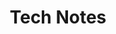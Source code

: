 ---
title: Tech Notes
menu:
  sidebar:
    name: Tech Notes
    identifier: technotes
    weight: 300  
tags: ["Multi-lingual"]
---